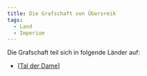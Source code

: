 ```yaml
---
title: Die Grafschaft von Übersreik
tags:
  - Land
  - Imperium
---
```


Die Grafschaft teil sich in folgende Länder auf:
- [[Tal der Dame]]

[//begin]: # "Autogenerated link references for markdown compatibility"
[Tal der Dame]: <Tal der Dame.md> "Baronie des Tals der Dame"
[//end]: # "Autogenerated link references"